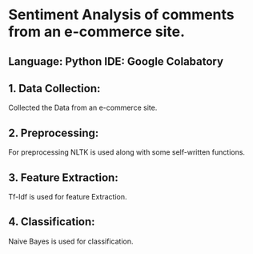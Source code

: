 # Sentiment Analysis of comments from an e-commerce site. 
## Language: Python IDE: Google Colabatory
## 1. Data Collection:
   Collected the Data from an e-commerce site.
## 2. Preprocessing:
   For preprocessing NLTK is used along with some self-written functions.
## 3. Feature Extraction:
   Tf-Idf is used for feature Extraction.
## 4. Classification:
   Naive Bayes is used for classification.
